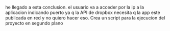  he llegado a esta conclusion. el usuario va a acceder por la ip a la aplicacion indicando puerto ya q la API de
dropbox necesita q la app este publicada en red y no quiero hacer eso. Crea un script para la ejecucion del proyecto
 en segundo plano